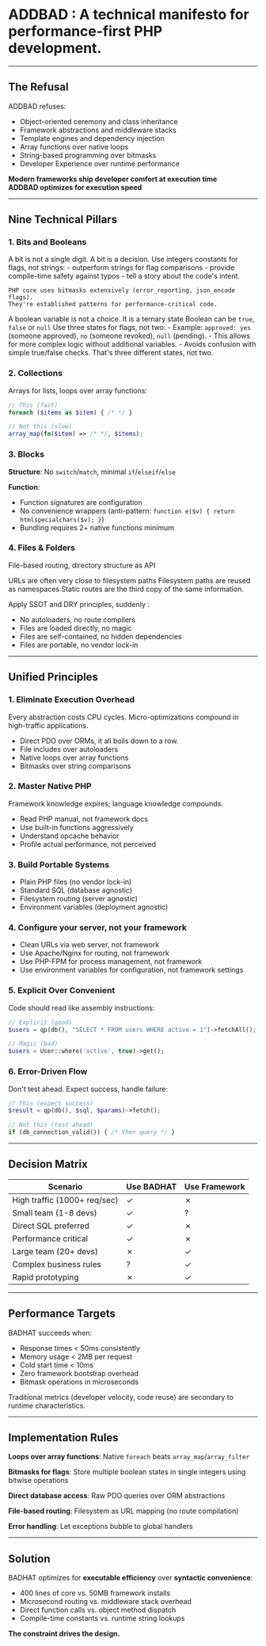 # ADDBAD : A technical manifesto for performance-first PHP development.

---

## The Refusal

ADDBAD refuses:
- Object-oriented ceremony and class inheritance
- Framework abstractions and middleware stacks  
- Template engines and dependency injection
- Array functions over native loops
- String-based programming over bitmasks
- Developer Experience over runtime performance

**Modern frameworks ship developer comfort at execution time**  
**ADDBAD optimizes for execution speed**

---

## Nine Technical Pillars

### 1. Bits and Booleans

A bit is not a single digit. A bit is a decision.
    Use integers constants for flags, not strings:
        - outperform strings for flag comparisons 
        - provide compile-time safety against typos
        - tell a story about the code's intent.

    PHP core uses bitmasks extensively (error_reporting, json_encode flags). 
    They're established patterns for performance-critical code.

A boolean variable is not a choice. It is a ternary state
    Boolean can be `true`, `false` or `null`
    Use three states for flags, not two:
        - Example: `approved: yes` (someone approved), `no` (someone revoked), `null` (pending).
        - This allows for more complex logic without additional variables.
        - Avoids confusion with simple true/false checks.
    That's three different states, not two.


### 2. Collections
Arrays for lists, loops over array functions:
```php
// This (fast)
foreach ($items as $item) { /* */ }

// Not this (slow)  
array_map(fn($item) => /* */, $items);
```

### 3. Blocks

**Structure**: No `switch`/`match`, minimal `if`/`elseif`/`else`

**Function**: 
- Function signatures are configuration
- No convenience wrappers (anti-pattern: `function e($v) { return htmlspecialchars($v); }`)
- Bundling requires 2+ native functions minimum

### 4. Files & Folders

File-based routing, directory structure as API

URLs are often very close to filesystem paths
Filesystem paths are reused as namespaces
Static routes are the third copy of the same information.

Apply SSOT and DRY principles, suddenly :
- No autoloaders, no route compilers
- Files are loaded directly, no magic
- Files are self-contained, no hidden dependencies
- Files are portable, no vendor lock-in

---

## Unified Principles

### 1. Eliminate Execution Overhead
Every abstraction costs CPU cycles. Micro-optimizations compound in high-traffic applications.
- Direct PDO over ORMs, it all boils down to a row.
- File includes over autoloaders  
- Native loops over array functions
- Bitmasks over string comparisons

### 2. Master Native PHP
Framework knowledge expires; language knowledge compounds.
- Read PHP manual, not framework docs
- Use built-in functions aggressively
- Understand opcache behavior
- Profile actual performance, not perceived

### 3. Build Portable Systems
- Plain PHP files (no vendor lock-in)
- Standard SQL (database agnostic)
- Filesystem routing (server agnostic)
- Environment variables (deployment agnostic)

### 4. Configure your server, not your framework
- Clean URLs via web server, not framework
- Use Apache/Nginx for routing, not framework
- Use PHP-FPM for process management, not framework
- Use environment variables for configuration, not framework settings

### 5. Explicit Over Convenient
Code should read like assembly instructions:
```php
// Explicit (good)
$users = qp(db(), "SELECT * FROM users WHERE active = 1")->fetchAll();

// Magic (bad) 
$users = User::where('active', true)->get();
```

### 6. Error-Driven Flow
Don't test ahead. Expect success, handle failure:
```php
// This (expect success)
$result = qp(db(), $sql, $params)->fetch();

// Not this (test ahead)
if (db_connection_valid()) { /* then query */ }
```

---

## Decision Matrix

| Scenario | Use BADHAT | Use Framework |
|----------|------------|---------------|
| High traffic (1000+ req/sec) | ✓ | ✗ |
| Small team (1-8 devs) | ✓ | ? |
| Direct SQL preferred | ✓ | ✗ |
| Performance critical | ✓ | ✗ |
| Large team (20+ devs) | ✗ | ✓ |
| Complex business rules | ? | ✓ |
| Rapid prototyping | ✗ | ✓ |

---

## Performance Targets

BADHAT succeeds when:
- Response times < 50ms consistently
- Memory usage < 2MB per request  
- Cold start time < 10ms
- Zero framework bootstrap overhead
- Bitmask operations in microseconds

Traditional metrics (developer velocity, code reuse) are secondary to runtime characteristics.

---

## Implementation Rules

**Loops over array functions**: Native `foreach` beats `array_map`/`array_filter`

**Bitmasks for flags**: Store multiple boolean states in single integers using bitwise operations

**Direct database access**: Raw PDO queries over ORM abstractions

**File-based routing**: Filesystem as URL mapping (no route compilation)

**Error handling**: Let exceptions bubble to global handlers

---

## Solution

BADHAT optimizes for **executable efficiency** over **syntactic convenience**:

- 400 lines of core vs. 50MB framework installs
- Microsecond routing vs. middleware stack overhead  
- Direct function calls vs. object method dispatch
- Compile-time constants vs. runtime string lookups

**The constraint drives the design.**
